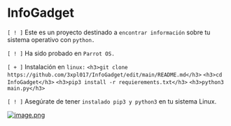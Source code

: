 # InfoGadget
`[ ! ]` Este es un proyecto destinado a `encontrar información` sobre tu sistema operativo con `python.`

`[ ! ]` Ha sido probado en `Parrot OS.`

`[ + ]` Instalación en `linux:`
`<h3>git clone https://github.com/3xpl017/InfoGadget/edit/main/README.md</h3>`
`<h3>cd InfoGadget</h3>`
`<h3>pip3 install -r requierements.txt</h3>`
`<h3>python3 main.py</h3>`

`[ ! ]` Asegúrate de tener `instalado pip3 y python3` en tu sistema Linux.

[![image.png](https://i.postimg.cc/43Qr7V1v/image.png)](https://postimg.cc/SXjZHX3j)

